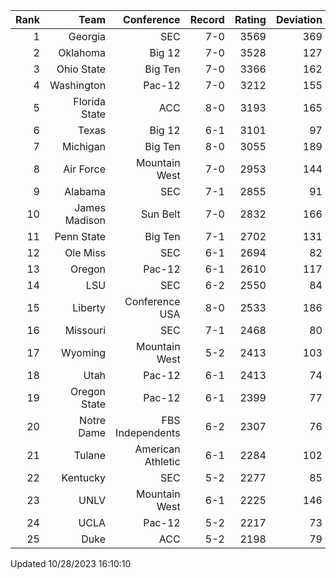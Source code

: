 | Rank  | Team                 | Conference           | Record   | Rating | Deviation |
| ---:  | ---:                 | ---:                 | ---:     | ---:   | ---:      |
| 1     | Georgia              | SEC                  | 7-0      | 3569   | 369       |
| 2     | Oklahoma             | Big 12               | 7-0      | 3528   | 127       |
| 3     | Ohio State           | Big Ten              | 7-0      | 3366   | 162       |
| 4     | Washington           | Pac-12               | 7-0      | 3212   | 155       |
| 5     | Florida State        | ACC                  | 8-0      | 3193   | 165       |
| 6     | Texas                | Big 12               | 6-1      | 3101   | 97        |
| 7     | Michigan             | Big Ten              | 8-0      | 3055   | 189       |
| 8     | Air Force            | Mountain West        | 7-0      | 2953   | 144       |
| 9     | Alabama              | SEC                  | 7-1      | 2855   | 91        |
| 10    | James Madison        | Sun Belt             | 7-0      | 2832   | 166       |
| 11    | Penn State           | Big Ten              | 7-1      | 2702   | 131       |
| 12    | Ole Miss             | SEC                  | 6-1      | 2694   | 82        |
| 13    | Oregon               | Pac-12               | 6-1      | 2610   | 117       |
| 14    | LSU                  | SEC                  | 6-2      | 2550   | 84        |
| 15    | Liberty              | Conference USA       | 8-0      | 2533   | 186       |
| 16    | Missouri             | SEC                  | 7-1      | 2468   | 80        |
| 17    | Wyoming              | Mountain West        | 5-2      | 2413   | 103       |
| 18    | Utah                 | Pac-12               | 6-1      | 2413   | 74        |
| 19    | Oregon State         | Pac-12               | 6-1      | 2399   | 77        |
| 20    | Notre Dame           | FBS Independents     | 6-2      | 2307   | 76        |
| 21    | Tulane               | American Athletic    | 6-1      | 2284   | 102       |
| 22    | Kentucky             | SEC                  | 5-2      | 2277   | 85        |
| 23    | UNLV                 | Mountain West        | 6-1      | 2225   | 146       |
| 24    | UCLA                 | Pac-12               | 5-2      | 2217   | 73        |
| 25    | Duke                 | ACC                  | 5-2      | 2198   | 79        |

Updated 10/28/2023 16:10:10
